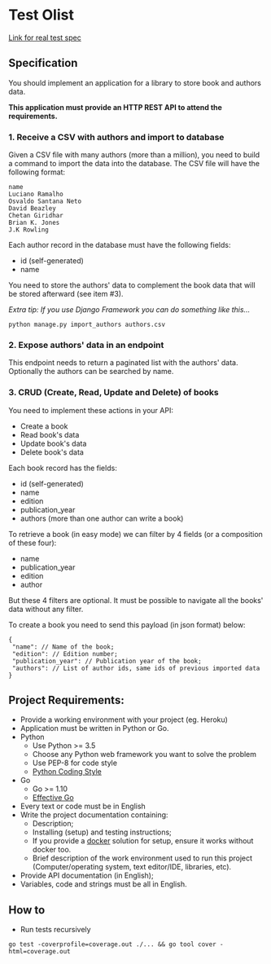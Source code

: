 # Test Olist

[Link for real test spec](https://github.com/olist/work-at-olist)

## Specification

You should implement an application for a library to store book and authors data.

**This application must provide an HTTP REST API to attend the requirements.**

### 1. Receive a CSV with authors and import to database

Given a CSV file with many authors (more than a million), you need to build a command to import the data into the database. The CSV file will have the following format:

```
name
Luciano Ramalho
Osvaldo Santana Neto
David Beazley
Chetan Giridhar
Brian K. Jones
J.K Rowling
```

Each author record in the database must have the following fields:

* id (self-generated)
* name

You need to store the authors' data to complement the book data that will be stored afterward (see item #3).

_Extra tip: If you use Django Framework you can do something like this..._

```
python manage.py import_authors authors.csv
```

### 2. Expose authors' data in an endpoint

This endpoint needs to return a paginated list with the authors' data. Optionally the authors can be searched by name.

### 3. CRUD (Create, Read, Update and Delete) of books

You need to implement these actions in your API:

* Create a book
* Read book's data
* Update book's data
* Delete book's data

Each book record has the fields:

* id (self-generated)
* name
* edition
* publication_year
* authors (more than one author can write a book)

To retrieve a book (in easy mode) we can filter by 4 fields (or a composition of these four):

* name
* publication_year
* edition
* author

But these 4 filters are optional. It must be possible to navigate all the books' data without any filter.

To create a book you need to send this payload (in json format) below:

```
{
 "name": // Name of the book;
 "edition": // Edition number;
 "publication_year": // Publication year of the book;
 "authors": // List of author ids, same ids of previous imported data
}
```

## Project Requirements:

* Provide a working environment with your project (eg. Heroku)
* Application must be written in Python or Go.
* Python
    * Use Python >= 3.5
    * Choose any Python web framework you want to solve the problem
    * Use PEP-8 for code style
    * [Python Coding Style](http://docs.python-guide.org/en/latest/writing/style/)
* Go
    * Go >= 1.10
    * [Effective Go](https://golang.org/doc/effective_go.html)
* Every text or code must be in English
* Write the project documentation containing:
    * Description;
    * Installing (setup) and testing instructions;
    * If you provide a [docker](https://www.docker.com/) solution for setup, ensure it works without docker too.
    * Brief description of the work environment used to run this project (Computer/operating system, text editor/IDE, libraries, etc).
* Provide API documentation (in English);
* Variables, code and strings must be all in English.

## How to

* Run tests recursively

`go test -coverprofile=coverage.out ./... && go tool cover -html=coverage.out`